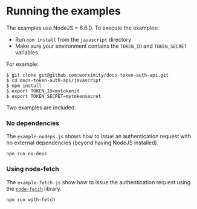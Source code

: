 # Running the examples

The examples use NodeJS > 6.6.0. To execute the examples:

* Run `npm install` from the `javascript` directory
* Make sure your environment contains the `TOKEN_ID` and `TOKEN_SECRET` variables.

For example:
```
$ git clone git@github.com:worximity/docs-token-auth-api.git
$ cd docs-token-auth-api/javascript
$ npm install
$ export TOKEN_ID=mytokenid
$ export TOKEN_SECRET=mytokensecret
```

Two examples are included.


### No dependencies

The `example-nodeps.js` shows how to issue an authentication request with no external dependencies (beyond having NodeJS installed).

```
npm run no-deps
```

### Using node-fetch

The `example-fetch.js` show how to issue the authentication request using the [`node-fetch`](https://github.com/bitinn/node-fetch) library.

```
npm run with-fetch
```

